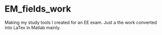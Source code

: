 # EM_fields_work
Making my study tools I created for an EE exam. Just a the work converted into LaTex in Matlab mainly.
